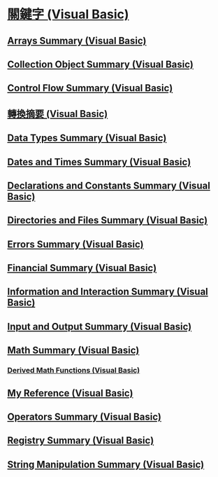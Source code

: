 # [關鍵字 (Visual Basic)](index.md)
## [Arrays Summary (Visual Basic)](arrays-summary.md)
## [Collection Object Summary (Visual Basic)](collection-object-summary.md)
## [Control Flow Summary (Visual Basic)](control-flow-summary.md)
## [轉換摘要 (Visual Basic)](conversion-summary.md)
## [Data Types Summary (Visual Basic)](data-types-summary.md)
## [Dates and Times Summary (Visual Basic)](dates-and-times-summary.md)
## [Declarations and Constants Summary (Visual Basic)](declarations-and-constants-summary.md)
## [Directories and Files Summary (Visual Basic)](directories-and-files-summary.md)
## [Errors Summary (Visual Basic)](errors-summary.md)
## [Financial Summary (Visual Basic)](financial-summary.md)
## [Information and Interaction Summary (Visual Basic)](information-and-interaction-summary.md)
## [Input and Output Summary (Visual Basic)](input-and-output-summary.md)
## [Math Summary (Visual Basic)](math-summary.md)
### [Derived Math Functions (Visual Basic)](derived-math-functions.md)
## [My Reference (Visual Basic)](my-reference.md)
## [Operators Summary (Visual Basic)](operators-summary.md)
## [Registry Summary (Visual Basic)](registry-summary.md)
## [String Manipulation Summary (Visual Basic)](string-manipulation-summary.md)
